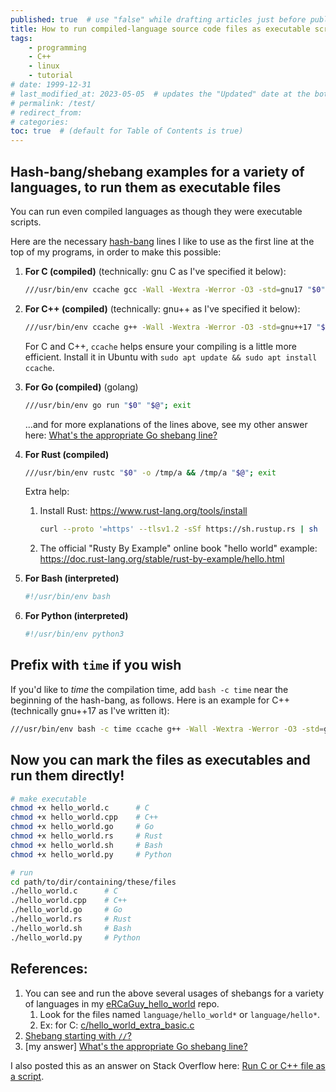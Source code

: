 ```yaml
---
published: true  # use "false" while drafting articles just before publishing
title: How to run compiled-language source code files as executable scripts
tags: 
    - programming
    - C++
    - linux
    - tutorial
# date: 1999-12-31
# last_modified_at: 2023-05-05  # updates the "Updated" date at the bottom!
# permalink: /test/
# redirect_from: 
# categories: 
toc: true  # (default for Table of Contents is true)
---
```


## Hash-bang/shebang examples for a variety of languages, to run them as executable files

You can run even compiled languages as though they were executable scripts.

Here are the necessary [hash-bang](https://en.wikipedia.org/wiki/Shebang_(Unix)) lines I like to use as the first line at the top of my programs, in order to make this possible:

1. **For C (compiled)** (technically: gnu C as I've specified it below):
    ```bash
    ///usr/bin/env ccache gcc -Wall -Wextra -Werror -O3 -std=gnu17 "$0" -o /tmp/a -lm && /tmp/a "$@"; exit
    ```

1. **For C++ (compiled)** (technically: gnu++ as I've specified it below):
    ```bash
    ///usr/bin/env ccache g++ -Wall -Wextra -Werror -O3 -std=gnu++17 "$0" -o /tmp/a -lm && /tmp/a "$@"; exit
    ```

    For C and C++, `ccache` helps ensure your compiling is a little more efficient. Install it in Ubuntu with `sudo apt update && sudo apt install ccache`. 

1. **For Go (compiled)** (golang)
    ```bash
    ///usr/bin/env go run "$0" "$@"; exit
    ```
    ...and for more explanations of the lines above, see my other answer here: [What's the appropriate Go shebang line?](https://stackoverflow.com/a/75491727/4561887)

1. **For Rust (compiled)**
    ```bash
    ///usr/bin/env rustc "$0" -o /tmp/a && /tmp/a "$@"; exit
    ```

    Extra help:
    1. Install Rust: <https://www.rust-lang.org/tools/install>
        ```bash
        curl --proto '=https' --tlsv1.2 -sSf https://sh.rustup.rs | sh
        ```
    1. The official "Rusty By Example" online book "hello world" example: <https://doc.rust-lang.org/stable/rust-by-example/hello.html>

1. **For Bash (interpreted)**
    ```bash
    #!/usr/bin/env bash
    ```

1. **For Python (interpreted)**
    ```bash
    #!/usr/bin/env python3
    ```


## Prefix with `time` if you wish

If you'd like to *time* the compilation time, add `bash -c time` near the beginning of the hash-bang, as follows. Here is an example for C++ (technically gnu++17 as I've written it):

```bash
///usr/bin/env bash -c time ccache g++ -Wall -Wextra -Werror -O3 -std=gnu++17 "$0" -o /tmp/a -lm && /tmp/a "$@"; exit
```


## Now you can mark the files as executables and run them directly!

```bash
# make executable
chmod +x hello_world.c      # C
chmod +x hello_world.cpp    # C++
chmod +x hello_world.go     # Go
chmod +x hello_world.rs     # Rust
chmod +x hello_world.sh     # Bash
chmod +x hello_world.py     # Python

# run
cd path/to/dir/containing/these/files
./hello_world.c      # C
./hello_world.cpp    # C++
./hello_world.go     # Go
./hello_world.rs     # Rust
./hello_world.sh     # Bash
./hello_world.py     # Python
```


## References:
1. You can see and run the above several usages of shebangs for a variety of languages in my [eRCaGuy_hello_world](https://github.com/ElectricRCAircraftGuy/eRCaGuy_hello_world) repo.
    1. Look for the files named `language/hello_world*` or `language/hello*`.
    1. Ex: for C: [c/hello_world_extra_basic.c](https://github.com/ElectricRCAircraftGuy/eRCaGuy_hello_world/blob/master/c/hello_world_extra_basic.c)
1. [Shebang starting with `//`?](https://unix.stackexchange.com/a/162535/114401)
1. [my answer] [What's the appropriate Go shebang line?](https://stackoverflow.com/a/75491727/4561887)

I also posted this as an answer on Stack Overflow here: [Run C or C++ file as a script](https://stackoverflow.com/a/75491834/4561887).
